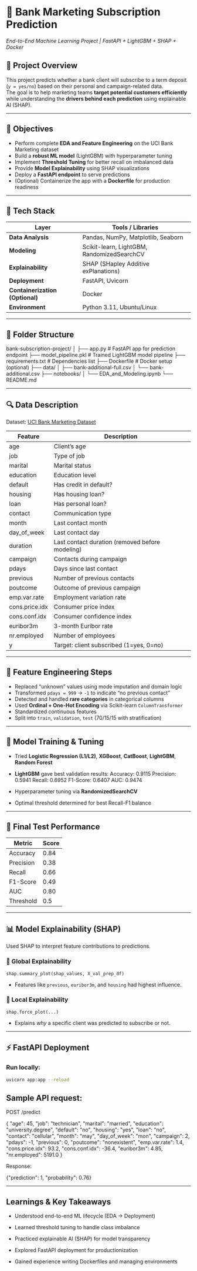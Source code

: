# 🏦 Bank Marketing Subscription Prediction  
_End-to-End Machine Learning Project | FastAPI + LightGBM + SHAP + Docker_

## 📘 Project Overview
This project predicts whether a bank client will subscribe to a term deposit (`y = yes/no`) based on their personal and campaign-related data.  
The goal is to help marketing teams **target potential customers efficiently** while understanding the **drivers behind each prediction** using explainable AI (SHAP).

---

## 🎯 Objectives
- Perform complete **EDA and Feature Engineering** on the UCI Bank Marketing dataset  
- Build a **robust ML model** (LightGBM) with hyperparameter tuning  
- Implement **Threshold Tuning** for better recall on imbalanced data  
- Provide **Model Explainability** using SHAP visualizations  
- Deploy a **FastAPI endpoint** to serve predictions  
- (Optional) Containerize the app with a **Dockerfile** for production readiness

---

## 🧠 Tech Stack
| Layer | Tools / Libraries |
|-------|-------------------|
| **Data Analysis** | Pandas, NumPy, Matplotlib, Seaborn |
| **Modeling** | Scikit-learn, LightGBM, RandomizedSearchCV |
| **Explainability** | SHAP (SHapley Additive exPlanations) |
| **Deployment** | FastAPI, Uvicorn |
| **Containerization (Optional)** | Docker |
| **Environment** | Python 3.11, Ubuntu/Linux |

---

## 📂 Folder Structure
bank-subscription-project/
│
├── app.py # FastAPI app for prediction endpoint
├── model_pipeline.pkl # Trained LightGBM model pipeline
├── requirements.txt # Dependencies list
├── Dockerfile # Docker setup (optional)
├── data/
│ ├── bank-additional-full.csv
│ └── bank-additional.csv
├── notebooks/
│ └── EDA_and_Modeling.ipynb
└── README.md


---

## 🔍 Data Description
Dataset: [UCI Bank Marketing Dataset](https://archive.ics.uci.edu/ml/datasets/Bank+Marketing)

| Feature | Description |
|----------|-------------|
| age | Client’s age |
| job | Type of job |
| marital | Marital status |
| education | Education level |
| default | Has credit in default? |
| housing | Has housing loan? |
| loan | Has personal loan? |
| contact | Communication type |
| month | Last contact month |
| day_of_week | Last contact day |
| duration | Last contact duration (removed before modeling) |
| campaign | Contacts during campaign |
| pdays | Days since last contact |
| previous | Number of previous contacts |
| poutcome | Outcome of previous campaign |
| emp.var.rate | Employment variation rate |
| cons.price.idx | Consumer price index |
| cons.conf.idx | Consumer confidence index |
| euribor3m | 3-month Euribor rate |
| nr.employed | Number of employees |
| y | Target: client subscribed (1=yes, 0=no) |

---

## 🧩 Feature Engineering Steps
- Replaced “unknown” values using mode imputation and domain logic  
- Transformed `pdays = 999` → `-1` to indicate “no previous contact”  
- Detected and handled **rare categories** in categorical columns  
- Used **Ordinal + One-Hot Encoding** via Scikit-learn `ColumnTransformer`  
- Standardized continuous features  
- Split into `train`, `validation`, `test` (70/15/15 with stratification)

---

## 🤖 Model Training & Tuning
- Tried **Logistic Regression (L1/L2)**, **XGBoost**, **CatBoost**, **LightGBM**, **Random Forest**  
- **LightGBM** gave best validation results:
Accuracy: 0.9115
Precision: 0.5941
Recall: 0.6952
F1-Score: 0.6407
AUC: 0.9474

- Hyperparameter tuning via **RandomizedSearchCV**
- Optimal threshold determined for best Recall-F1 balance

---

## 🧮 Final Test Performance
| Metric | Score |
|--------|--------|
| Accuracy | 0.84 |
| Precision | 0.38 |
| Recall | 0.66 |
| F1-Score | 0.49 |
| AUC | 0.80 |
| Threshold | 0.5 |

---

## 📊 Model Explainability (SHAP)
Used SHAP to interpret feature contributions to predictions.

### 🔹 Global Explainability
`shap.summary_plot(shap_values, X_val_prep_df)`
- Features like `previous`, `euribor3m`, and `housing` had highest influence.

### 🔹 Local Explainability
`shap.force_plot(...)`
- Explains *why* a specific client was predicted to subscribe or not.

---

## ⚡ FastAPI Deployment

### Run locally:
```bash
uvicorn app:app --reload
```

## Sample API request:

POST /predict

{
  "age": 45,
  "job": "technician",
  "marital": "married",
  "education": "university.degree",
  "default": "no",
  "housing": "yes",
  "loan": "no",
  "contact": "cellular",
  "month": "may",
  "day_of_week": "mon",
  "campaign": 2,
  "pdays": -1,
  "previous": 0,
  "poutcome": "nonexistent",
  "emp.var.rate": 1.4,
  "cons.price.idx": 93.2,
  "cons.conf.idx": -36.4,
  "euribor3m": 4.85,
  "nr.employed": 5191.0
}

Response:

{"prediction": 1, "probability": 0.76}

-----

## Learnings & Key Takeaways

- Understood end-to-end ML lifecycle (EDA → Deployment)

- Learned threshold tuning to handle class imbalance

- Practiced explainable AI (SHAP) for model transparency

- Explored FastAPI deployment for productionization

- Gained experience writing Dockerfiles and managing environments


